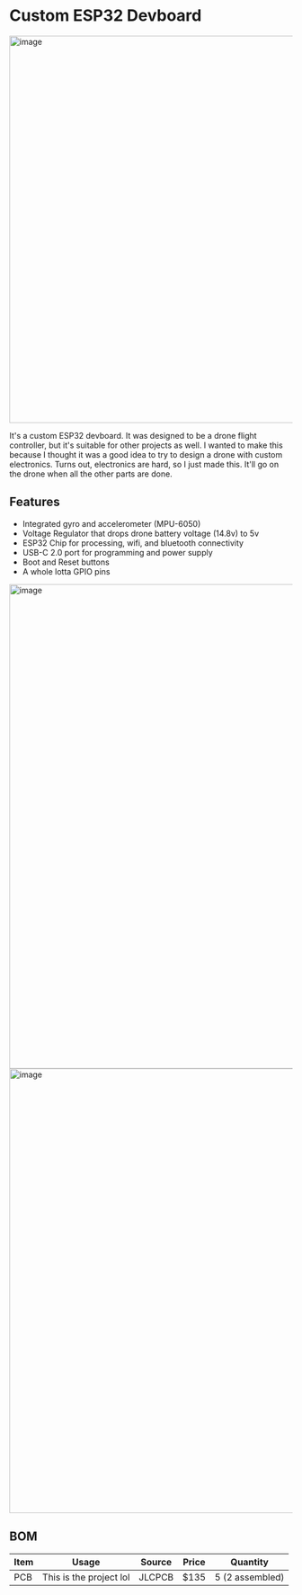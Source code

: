 # Custom ESP32 Devboard

<img width="689" alt="image" src="https://github.com/user-attachments/assets/b9bdc640-1c26-49e6-8b84-2d75ac13c9c0" />

It's a custom ESP32 devboard. It was designed to be a drone flight controller, but it's suitable for other projects as well.
I wanted to make this because I thought it was a good idea to try to design a drone with custom electronics. Turns out, electronics are hard, so I just made this.
It'll go on the drone when all the other parts are done.

## Features
- Integrated gyro and accelerometer (MPU-6050)
- Voltage Regulator that drops drone battery voltage (14.8v) to 5v
- ESP32 Chip for processing, wifi, and bluetooth connectivity
- USB-C 2.0 port for programming and power supply
- Boot and Reset buttons
- A whole lotta GPIO pins
  
<img width="862" alt="image" src="https://github.com/user-attachments/assets/6871f4b1-15d2-44fe-be8e-e0543edd2465" />

<img width="791" alt="image" src="https://github.com/user-attachments/assets/befd4208-ff24-4683-880f-86b273b6a79a" />

## BOM

| Item  | Usage | Source  | Price | Quantity |
| ----| ----|----|----|----|
| PCB | This is the project lol | JLCPCB | $135 | 5 (2 assembled)|
